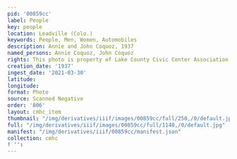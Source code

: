 ```yaml
---
pid: '00859cc'
label: People
key: people
location: Leadville (Colo.)
keywords: People, Men, Women, Automobiles
description: Annie and John Coquoz, 1937
named_persons: Annie Coquoz, John Coquoz
rights: This photo is property of Lake County Civic Center Association.
creation_date: '1937'
ingest_date: '2021-03-30'
latitude: 
longitude: 
format: Photo
source: Scanned Negative
order: '806'
layout: cmhc_item
thumbnail: "/img/derivatives/iiif/images/00859cc/full/250,/0/default.jpg"
full: "/img/derivatives/iiif/images/00859cc/full/1140,/0/default.jpg"
manifest: "/img/derivatives/iiif/00859cc/manifest.json"
collection: cmhc
! '': 
---
```

